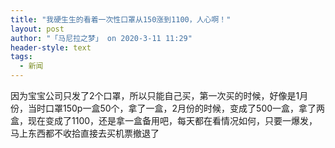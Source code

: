 ```yaml
---
title: "我硬生生的看着一次性口罩从150涨到1100，人心啊！"
layout: post
author: "「马尼拉之梦」 on 2020-3-11 11:29"
header-style: text
tags:
  - 新闻
---
```


<head></head>
<body>
  因为宝宝公司只发了2个口罩，所以只能自己买，第一次买的时候，好像是1月份，当时口罩150p一盒50个，拿了一盒，2月份的时候，变成了500一盒，拿了两盒，现在变成了1100，还是拿一盒备用吧，每天都在看情况如何，只要一爆发，马上东西都不收拾直接去买机票撤退了
 <br>
</body>


